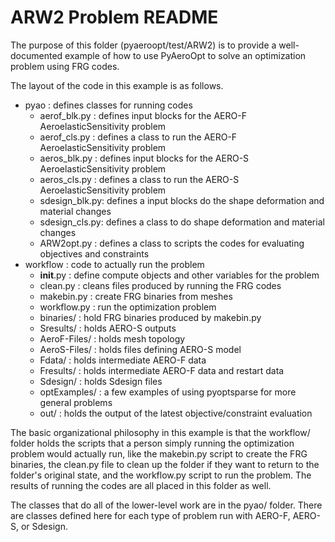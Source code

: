 # ARW2 Problem README #

The purpose of this folder (pyaeroopt/test/ARW2) is to provide a well-documented example of how to use 
PyAeroOpt to solve an optimization problem using FRG codes.   

The layout of the code in this example is as follows. 

* pyao              : defines classes for running codes
	* aerof_blk.py  : defines input blocks for the AERO-F AeroelasticSensitivity problem
	* aerof_cls.py  : defines a class to run the AERO-F AeroelasticSensitivity problem
	* aeros_blk.py  : defines input blocks for the AERO-S AeroelasticSensitivity problem
	* aeros_cls.py  : defines a class to run the AERO-S AeroelasticSensitivity problem
	* sdesign_blk.py: defines a input blocks do the shape deformation and material changes
	* sdesign_cls.py: defines a class to do shape deformation and material changes
	* ARW2opt.py    : defines a class to scripts the codes for evaluating objectives and constraints
* workflow          : code to actually run the problem
 	* __init__.py   : define compute objects and other variables for the problem
 	* clean.py		: cleans files produced by running the FRG codes
 	* makebin.py    : create FRG binaries from meshes
 	* workflow.py   : run the optimization problem
 	* binaries/     : hold FRG binaries produced by makebin.py
 	* Sresults/     : holds AERO-S outputs
 	* AeroF-Files/  : holds mesh topology
 	* AeroS-Files/  : holds files defining AERO-S model
 	* Fdata/        : holds intermediate AERO-F data
 	* Fresults/     : holds intermediate AERO-F data and restart data
 	* Sdesign/      : holds Sdesign files
 	* optExamples/  : a few examples of using pyoptsparse for more general problems
 	* out/          : holds the output of the latest objective/constraint evaluation


The basic organizational philosophy in this example is that the workflow/ folder holds the scripts
that a person simply running the optimization problem would actually run, like the makebin.py script
to create the FRG binaries, the clean.py file to clean up the folder if they want to return to the 
folder's original state, and the workflow.py script to run the problem.  The results of running the
codes are all placed in this folder as well.

The classes that do all of the lower-level work are in the pyao/ folder.  There are classes defined
here for each type of problem run with AERO-F, AERO-S, or Sdesign.  